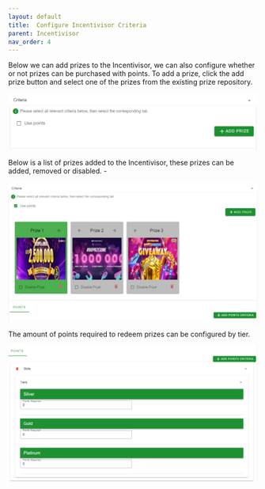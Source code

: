 ```yaml
---
layout: default
title:  Configure Incentivisor Criteria
parent: Incentivisor
nav_order: 4
---
```


Below we can add prizes to the Incentivisor, we can also configure whether or not prizes can be purchased with points. To add a prize, click the add prize button and select one of the prizes from the existing prize repository.

<img src="\img\Promotions\IncentivisorCriteria.png" alt="">

Below is a list of prizes added to the Incentivisor, these prizes can be added, removed or disabled. -

<img src="\img\Promotions\IncentivisorSelectedPrizes.png" alt="">

The amount of points required to redeem prizes can be configured by tier. 

<img src="\img\Promotions\IncentivisorPoints.png" alt="">